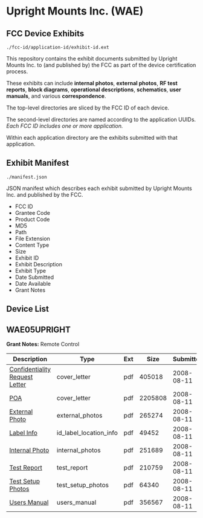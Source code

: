 # Upright Mounts Inc. (WAE)
## FCC Device Exhibits

```
./fcc-id/application-id/exhibit-id.ext
```

This repository contains the exhibit documents submitted by Upright Mounts Inc. to (and published by) the FCC as part of the device certification process.

These exhibits can include **internal photos**, **external photos**, **RF test reports**, **block diagrams**, **operational descriptions**, **schematics**, **user manuals**, and various **correspondence**.

The top-level directories are sliced by the FCC ID of each device.

The second-level directories are named according to the application UUIDs. *Each FCC ID includes one or more application.*

Within each application directory are the exhibits submitted with that application. 

## Exhibit Manifest

```
./manifest.json
```

JSON manifest which describes each exhibit submitted by Upright Mounts Inc. and published by the FCC.

- FCC ID
- Grantee Code
- Product Code
- MD5
- Path
- File Extension
- Content Type
- Size
- Exhibit ID
- Exhibit Description
- Exhibit Type
- Date Submitted
- Date Available
- Grant Notes

## Device List
## WAE05UPRIGHT
**Grant Notes:** Remote Control

| Description | Type | Ext | Size | Submitted | Available |
| ----------- | ---- | --- | ---- | --------- | --------- |
| [Confidentiality Request Letter](WAE05UPRIGHT/238009eed74df15ead1f287fda74e21f/983054.pdf) | cover_letter | pdf | 405018 | 2008-08-11 | 2008-08-11 |
| [POA](WAE05UPRIGHT/238009eed74df15ead1f287fda74e21f/983058.pdf) | cover_letter | pdf | 2205808 | 2008-08-11 | 2008-08-11 |
| [External Photo](WAE05UPRIGHT/238009eed74df15ead1f287fda74e21f/983055.pdf) | external_photos | pdf | 265274 | 2008-08-11 | 2008-08-11 |
| [Label Info](WAE05UPRIGHT/238009eed74df15ead1f287fda74e21f/983057.pdf) | id_label_location_info | pdf | 49452 | 2008-08-11 | 2008-08-11 |
| [Internal Photo](WAE05UPRIGHT/238009eed74df15ead1f287fda74e21f/983056.pdf) | internal_photos | pdf | 251689 | 2008-08-11 | 2008-08-11 |
| [Test Report](WAE05UPRIGHT/238009eed74df15ead1f287fda74e21f/983061.pdf) | test_report | pdf | 210759 | 2008-08-11 | 2008-08-11 |
| [Test Setup Photos](WAE05UPRIGHT/238009eed74df15ead1f287fda74e21f/983060.pdf) | test_setup_photos | pdf | 64340 | 2008-08-11 | 2008-08-11 |
| [Users Manual](WAE05UPRIGHT/238009eed74df15ead1f287fda74e21f/983063.pdf) | users_manual | pdf | 356567 | 2008-08-11 | 2008-08-11 |
